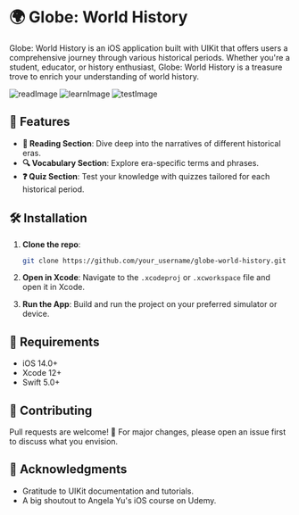 # 🌍 Globe: World History

Globe: World History is an iOS application built with UIKit that offers users a comprehensive journey through various historical periods. Whether you're a student, educator, or history enthusiast, Globe: World History is a treasure trove to enrich your understanding of world history.

![readImage](https://github.com/cendress/WorldHistory/assets/95492688/1c980134-0f25-4744-a6ef-1af3200478e2)
![learnImage](https://github.com/cendress/WorldHistory/assets/95492688/27380ce0-de99-4a03-9f20-3726c88362e9)
![testImage](https://github.com/cendress/WorldHistory/assets/95492688/bdea321a-12e2-4f56-b969-7a9ea4d6a992)

## 🚀 Features

- **📖 Reading Section**: Dive deep into the narratives of different historical eras.
- **🔍 Vocabulary Section**: Explore era-specific terms and phrases.
- **❓ Quiz Section**: Test your knowledge with quizzes tailored for each historical period.

## 🛠️ Installation

1. **Clone the repo**:
    ```bash
    git clone https://github.com/your_username/globe-world-history.git
    ```
2. **Open in Xcode**:
   Navigate to the `.xcodeproj` or `.xcworkspace` file and open it in Xcode.
   
3. **Run the App**:
   Build and run the project on your preferred simulator or device.

## 🔧 Requirements

- iOS 14.0+
- Xcode 12+
- Swift 5.0+

## 🤝 Contributing

Pull requests are welcome! 🙌 For major changes, please open an issue first to discuss what you envision.

## 🙏 Acknowledgments

- Gratitude to UIKit documentation and tutorials.
- A big shoutout to Angela Yu's iOS course on Udemy.


